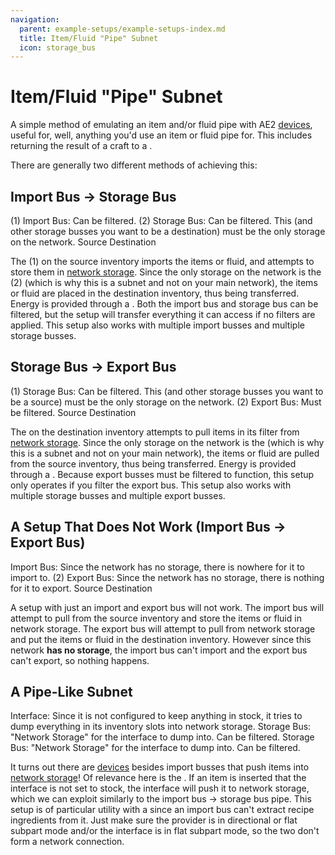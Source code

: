 ```yaml
---
navigation:
  parent: example-setups/example-setups-index.md
  title: Item/Fluid "Pipe" Subnet
  icon: storage_bus
---
```


# Item/Fluid "Pipe" Subnet

A simple method of emulating an item and/or fluid pipe with AE2 [devices](../ae2-mechanics/devices.md), useful for, well, anything you'd use an item or fluid pipe for.
This includes returning the result of a craft to a <ItemLink id="pattern_provider" />.

There are generally two different methods of achieving this:

## Import Bus -> Storage Bus

<GameScene zoom="6">
  <ImportStructure src="../assets/assemblies/import_storage_pipe.snbt" />

<BoxAnnotation color="#dddddd" x1="3.7" x2="4" y1="0" y2="1" z1="0" z2="1">
        (1) Import Bus: Can be filtered.
  </BoxAnnotation>

<BoxAnnotation color="#dddddd" x1="1" x2="1.3" y1="0" y2="1" z1="0" z2="1">
        (2) Storage Bus: Can be filtered. This (and other storage busses you want to be a destination)
        must be the only storage on the network.
  </BoxAnnotation>

<DiamondAnnotation x="4.5" y="0.5" z="0.5" color="#00ff00">
        Source
    </DiamondAnnotation>

<DiamondAnnotation x="0.5" y="0.5" z="0.5" color="#00ff00">
        Destination
    </DiamondAnnotation>

  <IsometricCamera yaw="195" pitch="30" />
</GameScene>

The <ItemLink id="import_bus" /> (1) on the source inventory imports the items or fluid, and attempts to store them in [network storage](../ae2-mechanics/import-export-storage.md).
Since the only storage on the network is the <ItemLink id="storage_bus" /> (2) (which is why this is a subnet and not on your main network), the items or fluid
are placed in the destination inventory, thus being transferred. Energy is provided through a <ItemLink id="quartz_fiber" />.
Both the import bus and storage bus can be filtered, but the setup will transfer everything it can access if no filters are applied.
This setup also works with multiple import busses and multiple storage busses.

## Storage Bus -> Export Bus

<GameScene zoom="6">
  <ImportStructure src="../assets/assemblies/storage_export_pipe.snbt" />

<BoxAnnotation color="#dddddd" x1="3.7" x2="4" y1="0" y2="1" z1="0" z2="1">
        (1) Storage Bus: Can be filtered. This (and other storage busses you want to be a source)
        must be the only storage on the network.
  </BoxAnnotation>

<BoxAnnotation color="#dddddd" x1="1" x2="1.3" y1="0" y2="1" z1="0" z2="1">
        (2) Export Bus: Must be filtered.
  </BoxAnnotation>

<DiamondAnnotation x="4.5" y="0.5" z="0.5" color="#00ff00">
        Source
    </DiamondAnnotation>

<DiamondAnnotation x="0.5" y="0.5" z="0.5" color="#00ff00">
        Destination
    </DiamondAnnotation>

  <IsometricCamera yaw="195" pitch="30" />
</GameScene>

The <ItemLink id="export_bus" /> on the destination inventory attempts to pull items in its filter from [network storage](../ae2-mechanics/import-export-storage.md).
Since the only storage on the network is the <ItemLink id="storage_bus" /> (which is why this is a subnet and not on your main network), the items or fluid
are pulled from the source inventory, thus being transferred. Energy is provided through a <ItemLink id="quartz_fiber" />.
Because export busses must be filtered to function, this setup only operates if you filter the export bus.
This setup also works with multiple storage busses and multiple export busses.

## A Setup That Does Not Work (Import Bus -> Export Bus)

<GameScene zoom="6">
  <ImportStructure src="../assets/assemblies/import_export_pipe.snbt" />

<BoxAnnotation color="#dd3333" x1="3.7" x2="4" y1="0" y2="1" z1="0" z2="1">
        Import Bus: Since the network has no storage, there is nowhere for it to import to.
  </BoxAnnotation>

<BoxAnnotation color="#dd3333" x1="1" x2="1.3" y1="0" y2="1" z1="0" z2="1">
        (2) Export Bus: Since the network has no storage, there is nothing for it to export.
  </BoxAnnotation>

<DiamondAnnotation x="4.5" y="0.5" z="0.5" color="#ff0000">
        Source
    </DiamondAnnotation>

<DiamondAnnotation x="0.5" y="0.5" z="0.5" color="#ff0000">
        Destination
    </DiamondAnnotation>

  <IsometricCamera yaw="195" pitch="30" />
</GameScene>

A setup with just an import and export bus will not work. The import bus will attempt to pull from the source inventory
and store the items or fluid in network storage. The export bus will attempt to pull from network storage and put the
items or fluid in the destination inventory. However since this network **has no storage**, the import bus can't import
and the export bus can't export, so nothing happens.

## A Pipe-Like Subnet

<GameScene zoom="6">
<ImportStructure src="../assets/assemblies/furnace_automation.snbt" />

<BoxAnnotation color="#dddddd" x1="1" x2="2" y1="1" y2="1.3" z1="0" z2="1">
        Interface: Since it is not configured to keep anything in stock, it tries to dump everything in its inventory slots
        into network storage.
  </BoxAnnotation>

<BoxAnnotation color="#dddddd" x1="1" x2="1.3" y1="1" y2="2" z1="0" z2="1">
        Storage Bus: "Network Storage" for the interface to dump into. Can be filtered.
  </BoxAnnotation>

<BoxAnnotation color="#dddddd" x1="0" x2="1" y1="2" y2="2.3" z1="0" z2="1">
        Storage Bus: "Network Storage" for the interface to dump into. Can be filtered.
  </BoxAnnotation>

<IsometricCamera yaw="195" pitch="30" />
</GameScene>

It turns out there are [devices](../ae2-mechanics/devices.md) besides import busses that push items into [network storage](../ae2-mechanics/import-export-storage.md)!
Of relevance here is the <ItemLink id="interface" />. If an item is inserted that the interface is not set to stock, the interface will
push it to network storage, which we can exploit similarly to the import bus -> storage bus pipe. This setup is of particular
utility with a <ItemLink id="pattern_provider" /> since an import bus can't extract recipe ingredients from it. Just make sure
the provider is in directional or flat subpart mode and/or the interface is in flat subpart mode, so the two don't form a network
connection.
